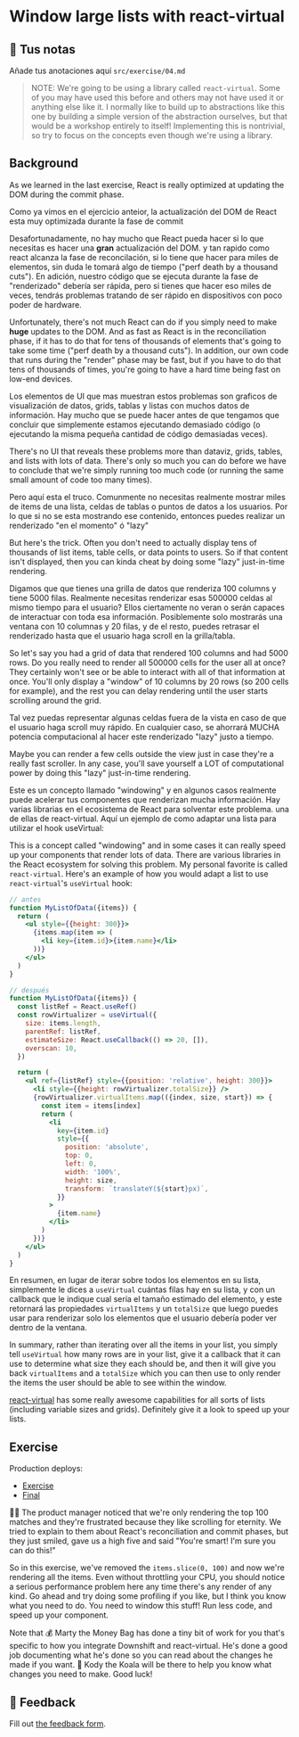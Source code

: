 # Window large lists with react-virtual

## 📝 Tus notas

Añade tus anotaciones aquí `src/exercise/04.md`

> NOTE: We're going to be using a library called `react-virtual`. Some of you
> may have used this before and others may not have used it or anything else
> like it. I normally like to build up to abstractions like this one by building
> a simple version of the abstraction ourselves, but that would be a workshop
> entirely to itself! Implementing this is nontrivial, so try to focus on the
> concepts even though we're using a library.

## Background

As we learned in the last exercise, React is really optimized at updating the
DOM during the commit phase.

Como ya vimos en el ejercicio anteior, la actualización del DOM de React esta
muy optimizada durante la fase de commit

Desafortunadamente, no hay mucho que React pueda hacer si lo que necesitas es
hacer una **gran** actualización del DOM. y tan rapido como react alcanza la
fase de reconcilación, si lo tiene que hacer para miles de elementos, sin duda
le tomará algo de tiempo ("perf death by a thousand cuts"). En adición, nuestro
código que se ejecuta durante la fase de "renderizado" debería ser rápida, pero
si tienes que hacer eso miles de veces, tendrás problemas tratando de ser rápido
en dispositivos con poco poder de hardware.

Unfortunately, there's not much React can do if you simply need to make **huge**
updates to the DOM. And as fast as React is in the reconciliation phase, if it
has to do that for tens of thousands of elements that's going to take some time
("perf death by a thousand cuts"). In addition, our own code that runs during
the "render" phase may be fast, but if you have to do that tens of thousands of
times, you're going to have a hard time being fast on low-end devices.

Los elementos de UI que mas muestran estos problemas son graficos de
visualización de datos, grids, tablas y listas con muchos datos de información.
Hay mucho que se puede hacer antes de que tengamos que concluir que simplemente
estamos ejecutando demasiado código (o ejecutando la misma pequeña cantidad de
código demasiadas veces).

There's no UI that reveals these problems more than dataviz, grids, tables, and
lists with lots of data. There's only so much you can do before we have to
conclude that we're simply running too much code (or running the same small
amount of code too many times).

Pero aquí esta el truco. Comunmente no necesitas realmente mostrar miles de
items de una lista, celdas de tablas o puntos de datos a los usuarios. Por lo
que si no se esta mostrando ese contenido, entonces puedes realizar un
renderizado "en el momento" ó "lazy"

But here's the trick. Often you don't need to actually display tens of thousands
of list items, table cells, or data points to users. So if that content isn't
displayed, then you can kinda cheat by doing some "lazy" just-in-time rendering.

Digamos que que tienes una grilla de datos que renderiza 100 columns y tiene
5000 filas. Realmente necesitas renderizar esas 500000 celdas al mismo tiempo
para el usuario? Ellos ciertamente no veran o serán capaces de interactuar con
toda esa información. Posiblemente solo mostrarás una ventana con 10 columnas y
20 filas, y de el resto, puedes retrasar el renderizado hasta que el usuario
haga scroll en la grilla/tabla.

So let's say you had a grid of data that rendered 100 columns and had 5000 rows.
Do you really need to render all 500000 cells for the user all at once? They
certainly won't see or be able to interact with all of that information at once.
You'll only display a "window" of 10 columns by 20 rows (so 200 cells for
example), and the rest you can delay rendering until the user starts scrolling
around the grid.

Tal vez puedas representar algunas celdas fuera de la vista en caso de que el
usuario haga scroll muy rápido. En cualquier caso, se ahorrará MUCHA potencia
computacional al hacer este renderizado "lazy" justo a tiempo.

Maybe you can render a few cells outside the view just in case they're a really
fast scroller. In any case, you'll save yourself a LOT of computational power by
doing this "lazy" just-in-time rendering.

Este es un concepto llamado "windowing" y en algunos casos realmente puede
acelerar tus componentes que renderizan mucha información. Hay varias librarias
en el ecosistema de React para solventar este problema. una de ellas de
react-virtual. Aquí un ejemplo de como adaptar una lista para utilizar el hook
useVirtual:

This is a concept called "windowing" and in some cases it can really speed up
your components that render lots of data. There are various libraries in the
React ecosystem for solving this problem. My personal favorite is called
`react-virtual`. Here's an example of how you would adapt a list to use
`react-virtual`'s `useVirtual` hook:

```jsx
// antes
function MyListOfData({items}) {
  return (
    <ul style={{height: 300}}>
      {items.map(item => (
        <li key={item.id}>{item.name}</li>
      ))}
    </ul>
  )
}
```

```jsx
// después
function MyListOfData({items}) {
  const listRef = React.useRef()
  const rowVirtualizer = useVirtual({
    size: items.length,
    parentRef: listRef,
    estimateSize: React.useCallback(() => 20, []),
    overscan: 10,
  })

  return (
    <ul ref={listRef} style={{position: 'relative', height: 300}}>
      <li style={{height: rowVirtualizer.totalSize}} />
      {rowVirtualizer.virtualItems.map(({index, size, start}) => {
        const item = items[index]
        return (
          <li
            key={item.id}
            style={{
              position: 'absolute',
              top: 0,
              left: 0,
              width: '100%',
              height: size,
              transform: `translateY(${start}px)`,
            }}
          >
            {item.name}
          </li>
        )
      })}
    </ul>
  )
}
```

En resumen, en lugar de iterar sobre todos los elementos en su lista,
simplemente le dices a `useVirtual` cuántas filas hay en su lista, y con un
callback que le indique cual sería el tamaño estimado del elemento, y este
retornará las propiedades `virtualItems` y un `totalSize` que luego puedes usar
para renderizar solo los elementos que el usuario debería poder ver dentro de la
ventana.

In summary, rather than iterating over all the items in your list, you simply
tell `useVirtual` how many rows are in your list, give it a callback that it can
use to determine what size they each should be, and then it will give you back
`virtualItems` and a `totalSize` which you can then use to only render the items
the user should be able to see within the window.

[react-virtual](https://github.com/tannerlinsley/react-virtual) has some really
awesome capabilities for all sorts of lists (including variable sizes and
grids). Definitely give it a look to speed up your lists.

## Exercise

Production deploys:

- [Exercise](https://react-performance.netlify.app/isolated/exercise/04.js)
- [Final](https://react-performance.netlify.app/isolated/final/04.js)

👨‍💼 The product manager noticed that we're only rendering the top 100 matches and
they're frustrated because they like scrolling for eternity. We tried to explain
to them about React's reconciliation and commit phases, but they just smiled,
gave us a high five and said "You're smart! I'm sure you can do this!"

So in this exercise, we've removed the `items.slice(0, 100)` and now we're
rendering all the items. Even without throttling your CPU, you should notice a
serious performance problem here any time there's any render of any kind. Go
ahead and try doing some profiling if you like, but I think you know what you
need to do. You need to window this stuff! Run less code, and speed up your
component.

Note that 💰 Marty the Money Bag has done a tiny bit of work for you that's
specific to how you integrate Downshift and react-virtual. He's done a good job
documenting what he's done so you can read about the changes he made if you
want. 🐨 Kody the Koala will be there to help you know what changes you need to
make. Good luck!

## 🦉 Feedback

Fill out
[the feedback form](https://ws.kcd.im/?ws=React%20Performance%20%E2%9A%A1&e=04%3A%20Window%20large%20lists%20with%20react-virtual&em=).
